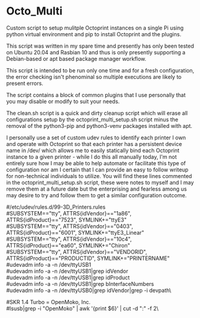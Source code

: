 # Octo_Multi
Custom script to setup mulitple Octoprint instances on a single Pi using python virtual environment and pip to install Octoprint and the plugins.

This script was written in my spare time and presently has only been tested on Ubuntu 20.04 and Rasbian 10 and thus is only presently supporting a Debian-based or apt based package manager workflow.

This script is intended to be run only one time and for a fresh configuration, the error checking isn't phenominal so multiple executions are likely to present errors.

The script contains a block of common plugins that I use personally that you may disable or modify to suit your needs.

The clean.sh script is a quick and dirty cleanup script which will erase all configurations setup by the octoprint_multi_setup.sh script minus the removal of the python3-pip and python3-venv packages installed with apt.

I personally use a set of custom udev rules to identify each printer I own and operate with Octoprint so that each printer has a persistent device name in /dev/ which allows me to easily statically bind each Octoprint instance to a given printer - while I do this all manually today, I'm not entirely sure how I may be able to help automate or facilitate this type of configuration nor am I certain that I can provide an easy to follow writeup for non-technical individuals to utilize.
You will find these lines commented in the octoprint_multi_setup.sh script, these were notes to myself and I may remove them at a future date but the enterprising and fearless among us may desire to try and follow them to get a similar configuration outcome.

#/etc/udev/rules.d/99-3D_Printers.rules\
#SUBSYSTEM=="tty", ATTRS{idVendor}=="1a86", ATTRS{idProduct}=="7523", SYMLINK+="ttyE3"\
#SUBSYSTEM=="tty", ATTRS{idVendor}=="0403", ATTRS{idProduct}=="6001", SYMLINK+="ttyE3_Linear"\
#SUBSYSTEM=="tty", ATTRS{idVendor}=="10c4", ATTRS{idProduct}=="ea60", SYMLINK+="Chiron"\
#SUBSYSTEM=="tty", ATTRS{idVendor}=="VENDORID", ATTRS{idProduct}=="PRODUCTID", SYMLINK+="PRINTERNAME"\
#udevadm info -a -n /dev/ttyUSB1\
#udevadm info -a -n /dev/ttyUSB1|grep idVendor\
#udevadm info -a -n /dev/ttyUSB1|grep idProduct\
#udevadm info -a -n /dev/ttyUSB1|grep bInterfaceNumbers\
#udevadm info -a -n /dev/ttyUSB0|grep idVendor|grep -i devpath\

#SKR 1.4 Turbo = OpenMoko, Inc.\
#lsusb|grep -i "OpenMoko" | awk '{print $6}' | cut -d ":" -f 2\
